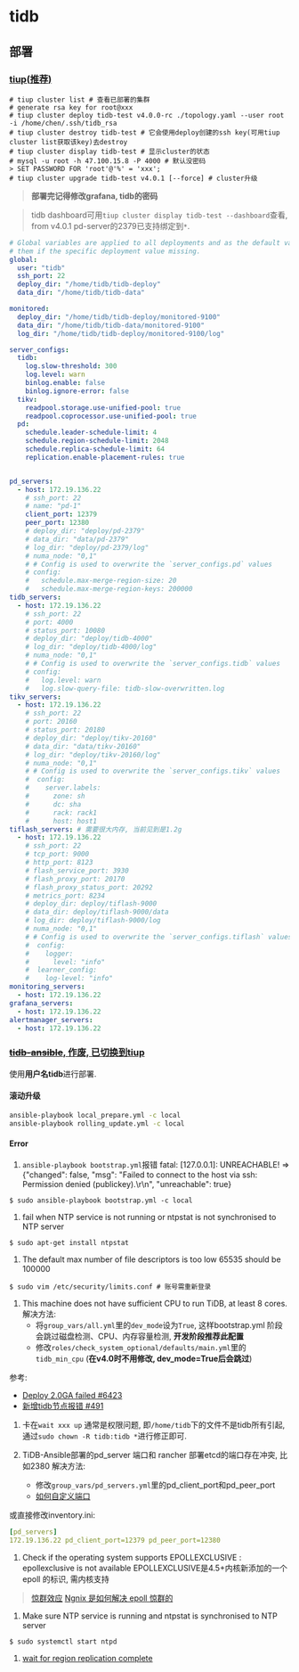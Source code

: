 # tidb

## 部署 
### [tiup(**推荐**)](https://github.com/pingcap-incubator/tiup-cluster)
```
# tiup cluster list # 查看已部署的集群
# generate rsa key for root@xxx
# tiup cluster deploy tidb-test v4.0.0-rc ./topology.yaml --user root -i /home/chen/.ssh/tidb_rsa
# tiup cluster destroy tidb-test # 它会使用deploy创建的ssh key(可用tiup cluster list获取该key)去destroy
# tiup cluster display tidb-test # 显示cluster的状态
# mysql -u root -h 47.100.15.8 -P 4000 # 默认没密码
> SET PASSWORD FOR 'root'@'%' = 'xxx';
# tiup cluster upgrade tidb-test v4.0.1 [--force] # cluster升级
```

> **部署完记得修改grafana, tidb的密码**

> tidb dashboard可用`tiup cluster display tidb-test --dashboard`查看, from v4.0.1 pd-server的2379已支持绑定到`*`.

```yaml
# Global variables are applied to all deployments and as the default value of
# them if the specific deployment value missing.
global:
  user: "tidb"
  ssh_port: 22
  deploy_dir: "/home/tidb/tidb-deploy"
  data_dir: "/home/tidb/tidb-data"

monitored:
  deploy_dir: "/home/tidb/tidb-deploy/monitored-9100"
  data_dir: "/home/tidb/tidb-data/monitored-9100"
  log_dir: "/home/tidb/tidb-deploy/monitored-9100/log"

server_configs:
  tidb:
    log.slow-threshold: 300
    log.level: warn
    binlog.enable: false
    binlog.ignore-error: false
  tikv:
    readpool.storage.use-unified-pool: true
    readpool.coprocessor.use-unified-pool: true
  pd:
    schedule.leader-schedule-limit: 4
    schedule.region-schedule-limit: 2048
    schedule.replica-schedule-limit: 64
    replication.enable-placement-rules: true


pd_servers:
  - host: 172.19.136.22
    # ssh_port: 22
    # name: "pd-1"
    client_port: 12379
    peer_port: 12380
    # deploy_dir: "deploy/pd-2379"
    # data_dir: "data/pd-2379"
    # log_dir: "deploy/pd-2379/log"
    # numa_node: "0,1"
    # # Config is used to overwrite the `server_configs.pd` values
    # config:
    #   schedule.max-merge-region-size: 20
    #   schedule.max-merge-region-keys: 200000
tidb_servers:
  - host: 172.19.136.22
    # ssh_port: 22
    # port: 4000
    # status_port: 10080
    # deploy_dir: "deploy/tidb-4000"
    # log_dir: "deploy/tidb-4000/log"
    # numa_node: "0,1"
    # # Config is used to overwrite the `server_configs.tidb` values
    # config:
    #   log.level: warn
    #   log.slow-query-file: tidb-slow-overwritten.log
tikv_servers:
  - host: 172.19.136.22
    # ssh_port: 22
    # port: 20160
    # status_port: 20180
    # deploy_dir: "deploy/tikv-20160"
    # data_dir: "data/tikv-20160"
    # log_dir: "deploy/tikv-20160/log"
    # numa_node: "0,1"
    # # Config is used to overwrite the `server_configs.tikv` values
    #  config:
    #    server.labels:
    #      zone: sh
    #      dc: sha
    #      rack: rack1
    #      host: host1
tiflash_servers: # 需要很大内存, 当前见到是1.2g
  - host: 172.19.136.22
    # ssh_port: 22
    # tcp_port: 9000
    # http_port: 8123
    # flash_service_port: 3930
    # flash_proxy_port: 20170
    # flash_proxy_status_port: 20292
    # metrics_port: 8234
    # deploy_dir: deploy/tiflash-9000
    # data_dir: deploy/tiflash-9000/data
    # log_dir: deploy/tiflash-9000/log
    # numa_node: "0,1"
    # # Config is used to overwrite the `server_configs.tiflash` values
    #  config:
    #    logger:
    #      level: "info"
    #  learner_config:
    #    log-level: "info"
monitoring_servers:
  - host: 172.19.136.22
grafana_servers:
  - host: 172.19.136.22
alertmanager_servers:
  - host: 172.19.136.22
```

### [~~tidb-ansible~~, 作废, 已切换到tiup](https://github.com/pingcap/tidb-ansible)
使用**用户名tidb**进行部署.

#### 滚动升级
```sh
ansible-playbook local_prepare.yml -c local
ansible-playbook rolling_update.yml -c local
```

#### Error
1. `ansible-playbook bootstrap.yml`报错
fatal: [127.0.0.1]: UNREACHABLE! => {"changed": false, "msg": "Failed to connect to the host via ssh: Permission denied (publickey).\r\n", "unreachable": true}

```
$ sudo ansible-playbook bootstrap.yml -c local
```

1. fail when NTP service is not running or ntpstat is not synchronised to NTP server

```
$ sudo apt-get install ntpstat
```

1. The default max number of file descriptors is too low 65535 should be 100000

```
$ sudo vim /etc/security/limits.conf # 账号需重新登录
```

1. This machine does not have sufficient CPU to run TiDB, at least 8 cores.
解决方法:
    - 将`group_vars/all.yml`里的`dev_mode`设为`True`, 这样bootstrap.yml 阶段会跳过磁盘检测、CPU、内存容量检测, **开发阶段推荐此配置**
    - 修改`roles/check_system_optional/defaults/main.yml`里的`tidb_min_cpu` (**在v4.0时不用修改, dev_mode=True后会跳过**)

参考:
- [Deploy 2.0GA failed #6423](https://github.com/pingcap/tidb/issues/6423)
- [新增tidb节点报错 #491](https://github.com/pingcap/tidb-ansible/issues/491)

1. 卡在`wait xxx up`
通常是权限问题, 即`/home/tidb`下的文件不是tidb所有引起, 通过`sudo chown -R tidb:tidb *`进行修正即可.

1. TiDB-Ansible部署的pd_server 端口和 rancher 部署etcd的端口存在冲突, 比如2380
解决方法:
    - 修改`group_vars/pd_servers.yml`里的pd_client_port和pd_peer_port
    - [如何自定义端口](https://pingcap.com/docs-cn/dev/how-to/deploy/orchestrated/ansible/)

或直接修改inventory.ini:
```yaml
[pd_servers]
172.19.136.22 pd_client_port=12379 pd_peer_port=12380
```

1. Check if the operating system supports EPOLLEXCLUSIVE : epollexclusive is not available
EPOLLEXCLUSIVE是4.5+内核新添加的一个 epoll 的标识, 需内核支持

> [惊群效应](https://mcgrady-forever.github.io/2018/03/19/network-thundering-herd/)
> [Ngnix 是如何解决 epoll 惊群的](https://simpleyyt.com/2017/06/25/how-ngnix-solve-thundering-herd/)

1. Make sure NTP service is running and ntpstat is synchronised to NTP server
```sh
$ sudo systemctl start ntpd
```

1. [wait for region replication complete](https://github.com/pingcap/tidb-ansible/issues/846)